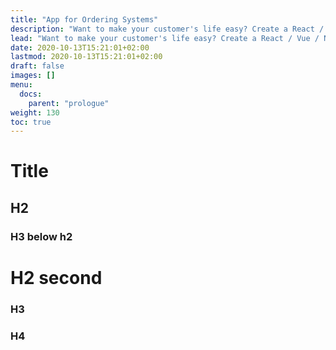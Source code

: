 ```yaml
---
title: "App for Ordering Systems"
description: "Want to make your customer's life easy? Create a React / Vue / Node App for ordering items from ERPNext. "
lead: "Want to make your customer's life easy? Create a React / Vue / Node App for ordering items from ERPNext. "
date: 2020-10-13T15:21:01+02:00
lastmod: 2020-10-13T15:21:01+02:00
draft: false
images: []
menu:
  docs:
    parent: "prologue"
weight: 130
toc: true
---
```

# Title

## H2

### H3 below h2

# H2 second

### H3

### H4

